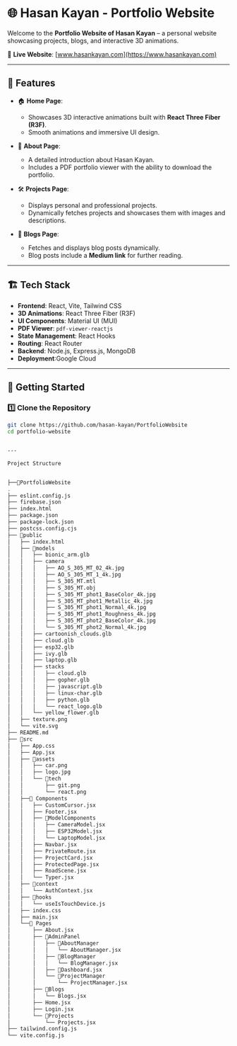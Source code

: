 # 🌐 Hasan Kayan - Portfolio Website

Welcome to the **Portfolio Website of Hasan Kayan** – a personal website showcasing projects, blogs, and interactive 3D animations.

🔗 **Live Website**: [www.hasankayan.com](https://www.hasankayan.com)  

---

## 📌 Features

- 🏠 **Home Page**:
  - Showcases 3D interactive animations built with **React Three Fiber (R3F)**.
  - Smooth animations and immersive UI design.

- 📖 **About Page**:
  - A detailed introduction about Hasan Kayan.
  - Includes a PDF portfolio viewer with the ability to download the portfolio.

- 🛠️ **Projects Page**:
  - Displays personal and professional projects.
  - Dynamically fetches projects and showcases them with images and descriptions.

- 📝 **Blogs Page**:
  - Fetches and displays blog posts dynamically.
  - Blog posts include a **Medium link** for further reading.

---

## 🏗️ Tech Stack

- **Frontend**: React, Vite, Tailwind CSS
- **3D Animations**: React Three Fiber (R3F)
- **UI Components**: Material UI (MUI)
- **PDF Viewer**: `pdf-viewer-reactjs`
- **State Management**: React Hooks
- **Routing**: React Router
- **Backend**: Node.js, Express.js, MongoDB
- **Deployment**:Google Cloud 

---

## 🚀 Getting Started

### 1️⃣ Clone the Repository
```sh
git clone https://github.com/hasan-kayan/PortfolioWebsite
cd portfolio-website


---

Project Structure


├──📂PortfolioWebsite
.
├── eslint.config.js
├── firebase.json
├── index.html
├── package.json
├── package-lock.json
├── postcss.config.cjs
├── 📂public
│   ├── index.html
│   ├── 📂models
│   │   ├── bionic_arm.glb
│   │   ├── camera
│   │   │   ├── AO_S_305_MT_02_4k.jpg
│   │   │   ├── AO_S_305_MT_1_4k.jpg
│   │   │   ├── S_305_MT.mtl
│   │   │   ├── S_305_MT.obj
│   │   │   ├── S_305_MT_phot1_BaseColor_4k.jpg
│   │   │   ├── S_305_MT_phot1_Metallic_4k.jpg
│   │   │   ├── S_305_MT_phot1_Normal_4k.jpg
│   │   │   ├── S_305_MT_phot1_Roughness_4k.jpg
│   │   │   ├── S_305_MT_phot2_BaseColor_4k.jpg
│   │   │   └── S_305_MT_phot2_Normal_4k.jpg
│   │   ├── cartoonish_clouds.glb
│   │   ├── cloud.glb
│   │   ├── esp32.glb
│   │   ├── ivy.glb
│   │   ├── laptop.glb
│   │   ├── stacks
│   │   │   ├── cloud.glb
│   │   │   ├── gopher.glb
│   │   │   ├── javascript.glb
│   │   │   ├── linux-char.glb
│   │   │   ├── python.glb
│   │   │   └── react_logo.glb
│   │   └── yellow_flower.glb
│   ├── texture.png
│   └── vite.svg
├── README.md
├── 📂src
│   ├── App.css
│   ├── App.jsx
│   ├── 📂assets
│   │   ├── car.png
│   │   ├── logo.jpg
│   │   └── 📂tech
│   │       ├── git.png
│   │       └── react.png
│   ├──📂 Components
│   │   ├── CustomCursor.jsx
│   │   ├── Footer.jsx
│   │   ├── 📂ModelComponents
│   │   │   ├── CameraModel.jsx
│   │   │   ├── ESP32Model.jsx
│   │   │   └── LaptopModel.jsx
│   │   ├── Navbar.jsx
│   │   ├── PrivateRoute.jsx
│   │   ├── ProjectCard.jsx
│   │   ├── ProtectedPage.jsx
│   │   ├── RoadScene.jsx
│   │   └── Typer.jsx
│   ├── 📂context
│   │   └── AuthContext.jsx
│   ├── 📂hooks
│   │   └── useIsTouchDevice.js
│   ├── index.css
│   ├── main.jsx
│   └──📂 Pages
│       ├── About.jsx
│       ├── 📂AdminPanel
│       │   ├── 📂AboutManager
│       │   │   └── AboutManager.jsx
│       │   ├── 📂BlogManager
│       │   │   └── BlogManager.jsx
│       │   ├── 📂Dashboard.jsx
│       │   └── 📂ProjectManager
│       │       └── ProjectManager.jsx
│       ├── 📂Blogs
│       │   └── Blogs.jsx
│       ├── Home.jsx
│       ├── Login.jsx
│       └── 📂Projects
│           └── Projects.jsx
├── tailwind.config.js
└── vite.config.js